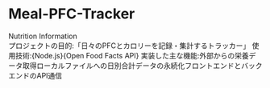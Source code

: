 # Meal-PFC-Tracker
Nutrition Information<br>
プロジェクトの目的:「日々のPFCとカロリーを記録・集計するトラッカー」
使用技術:{Node.js}{Open Food Facts API} 
実装した主な機能:外部からの栄養データ取得ローカルファイルへの日別合計データの永続化フロントエンドとバックエンドのAPI通信
